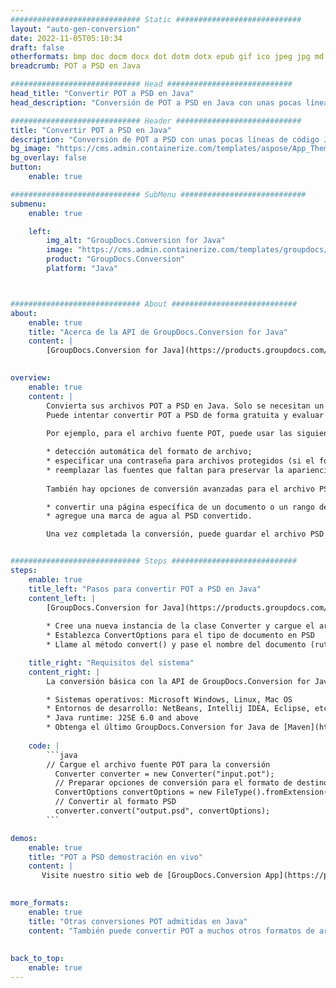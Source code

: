 ```yaml
---
############################# Static ############################
layout: "auto-gen-conversion"
date: 2022-11-05T05:10:34
draft: false
otherformats: bmp doc docm docx dot dotm dotx epub gif ico jpeg jpg md odt ott pdf png psd rtf tex tif tiff txt xps
breadcrumb: POT a PSD en Java

############################# Head ############################
head_title: "Convertir POT a PSD en Java"
head_description: "Conversión de POT a PSD en Java con unas pocas líneas de código. Convierta más de 160 formatos de archivo con la API de conversión de documentos de GroupDocs para Java"

############################# Header ############################
title: "Convertir POT a PSD en Java"
description: "Conversión de POT a PSD con unas pocas líneas de código Java"
bg_image: "https://cms.admin.containerize.com/templates/aspose/App_Themes/V3/images/bg/header1.png"
bg_overlay: false
button:
    enable: true

############################# SubMenu ############################
submenu:
    enable: true

    left:
        img_alt: "GroupDocs.Conversion for Java"
        image: "https://cms.admin.containerize.com/templates/groupdocs/images/product-logos/90x90-noborder/groupdocs-conversion-java.png"
        product: "GroupDocs.Conversion"
        platform: "Java"



############################# About ############################
about:
    enable: true
    title: "Acerca de la API de GroupDocs.Conversion for Java"
    content: |
        [GroupDocs.Conversion for Java](https://products.groupdocs.com/conversion/java/) es una API de conversión de formato de archivo avanzada para convertir entre formatos populares de imagen y documento como Microsoft Office, OpenDocument, PDF, HTML, correo electrónico, CAD. y mucho más con solo unas pocas líneas de código. La API nativa detecta automáticamente los formatos de los documentos originales y ofrece muchas opciones para personalizar los documentos convertidos. Junto con la función de extraer información de un documento, también admite el almacenamiento en caché de los resultados de la conversión en el disco local de forma predeterminada. Sin embargo, se puede admitir cualquier tipo de almacenamiento en caché mediante la implementación de las interfaces adecuadas: Amazon S3, Dropbox, Google Drive, Windows Azure, Reddis o cualquier otra.
    

overview:
    enable: true
    content: |
        Convierta sus archivos POT a PSD en Java. Solo se necesitan un par de líneas de código Java en cualquier plataforma de su elección, como Windows, Linux, macOS.
        Puede intentar convertir POT a PSD de forma gratuita y evaluar la calidad de los resultados de la conversión. Junto con los sencillos scripts de conversión de archivos, puede probar opciones más sofisticadas para cargar el archivo de origen POT y almacenar la salida PSD. 
        
        Por ejemplo, para el archivo fuente POT, puede usar las siguientes opciones de carga:

        * detección automática del formato de archivo;
        * especificar una contraseña para archivos protegidos (si el formato de archivo lo admite);
        * reemplazar las fuentes que faltan para preservar la apariencia del documento.
        
        También hay opciones de conversión avanzadas para el archivo PSD:

        * convertir una página específica de un documento o un rango de páginas;
        * agregue una marca de agua al PSD convertido.

        Una vez completada la conversión, puede guardar el archivo PSD en su ruta de archivo local o en cualquier almacenamiento de terceros, como FTP, Amazon S3, Google Drive, Dropbox, etc. Tenga en cuenta que para convertir POT a PSD, no necesita instalar ningún software adicional, como MS Office, Open Office, Adobe Acrobat Reader, etc.


############################# Steps ############################
steps:
    enable: true
    title_left: "Pasos para convertir POT a PSD en Java"
    content_left: |
        [GroupDocs.Conversion for Java](https://products.groupdocs.com/conversion/java/) permite a los desarrolladores convertir fácilmente el archivo POT a PSD con unas pocas líneas de código.
        
        * Cree una nueva instancia de la clase Converter y cargue el archivo POT con la ruta completa
        * Establezca ConvertOptions para el tipo de documento en PSD
        * Llame al método convert() y pase el nombre del documento (ruta completa) y el formato (PSD) como parámetro

    title_right: "Requisitos del sistema"
    content_right: |
        La conversión básica con la API de GroupDocs.Conversion for Java se puede realizar con solo unas pocas líneas de código. Nuestras API son compatibles con todas las principales plataformas y sistemas operativos. Antes de ejecutar el código a continuación, asegúrese de tener instalados los siguientes requisitos previos en su sistema.

        * Sistemas operativos: Microsoft Windows, Linux, Mac OS
        * Entornos de desarrollo: NetBeans, Intellij IDEA, Eclipse, etc.
        * Java runtime: J2SE 6.0 and above
        * Obtenga el último GroupDocs.Conversion for Java de [Maven](https://repository.groupdocs.com/webapp/#/artifacts/browse/tree/General/repo/com/groupdocs/groupdocs-conversion)
         
    code: |
        ```java    
        // Cargue el archivo fuente POT para la conversión
          Converter converter = new Converter("input.pot");
          // Preparar opciones de conversión para el formato de destino PSD
          ConvertOptions convertOptions = new FileType().fromExtension("psd").getConvertOptions();
          // Convertir al formato PSD
          converter.convert("output.psd", convertOptions);
        ```

demos:
    enable: true
    title: "POT a PSD demostración en vivo"
    content: |
       Visite nuestro sitio web de [GroupDocs.Conversion App](https://products.groupdocs.app/conversion/family) y pruebe la conversión de POT a PSD ahora. La demostración gratuita tiene los siguientes beneficios
          

more_formats:
    enable: true
    title: "Otras conversiones POT admitidas en Java"
    content: "También puede convertir POT a muchos otros formatos de archivo. Consulte la lista a continuación."
       
       
back_to_top:
    enable: true
---
```

